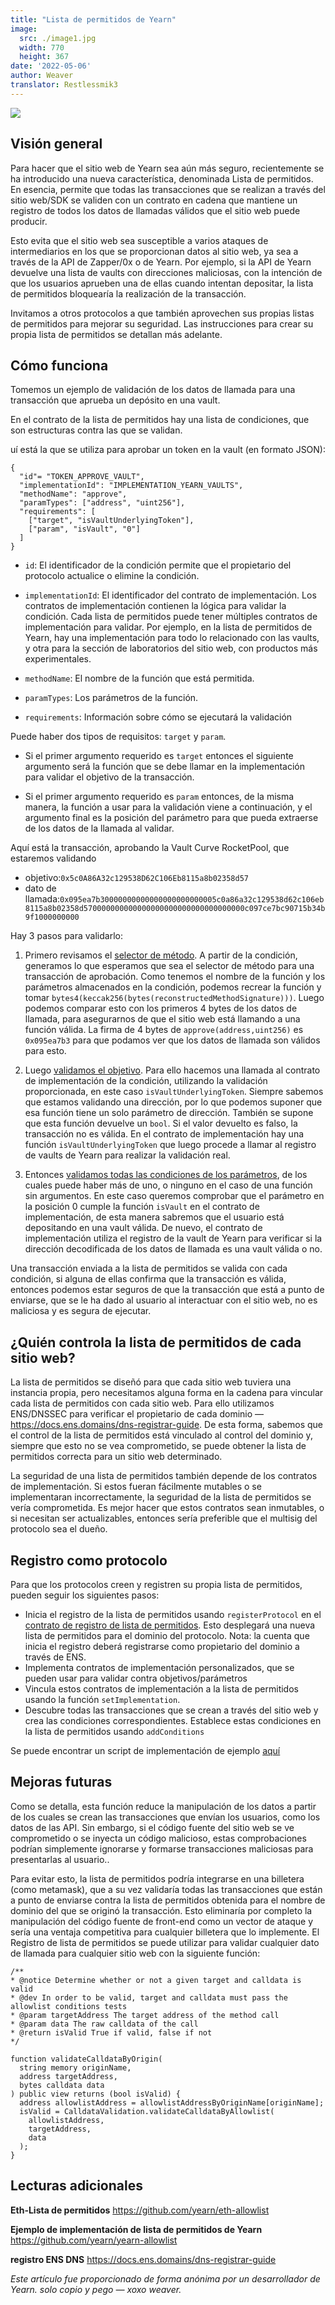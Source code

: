 ```yaml
---
title: "Lista de permitidos de Yearn"
image:
  src: ./image1.jpg
  width: 770
  height: 367
date: '2022-05-06'
author: Weaver
translator: Restlessmik3
---
```


![](./image1.jpg?w=770&h=367)

## Visión general  

Para hacer que el sitio web de Yearn sea aún más seguro, recientemente se ha introducido una nueva característica, denominada Lista de permitidos. En esencia, permite que todas las transacciones que se realizan a través del sitio web/SDK se validen con un contrato en cadena que mantiene un registro de todos los datos de llamadas válidos que el sitio web puede producir.

Esto evita que el sitio web sea susceptible a varios ataques de intermediarios en los que se proporcionan datos al sitio web, ya sea a través de la API de Zapper/0x o de Yearn. Por ejemplo, si la API de Yearn devuelve una lista de vaults con direcciones maliciosas, con la intención de que los usuarios aprueben una de ellas cuando intentan depositar, la lista de permitidos bloquearía la realización de la transacción.

Invitamos a otros protocolos a que también aprovechen sus propias listas de permitidos para mejorar su seguridad. Las instrucciones para crear su propia lista de permitidos se detallan más adelante.

## Cómo funciona

Tomemos un ejemplo de validación de los datos de llamada para una transacción que aprueba un depósito en una vault.

En el contrato de la lista de permitidos hay una lista de condiciones, que son estructuras contra las que se validan.

uí está la que se utiliza para aprobar un token en la vault (en formato JSON):

```
{
  "id"= "TOKEN_APPROVE_VAULT",
  "implementationId": "IMPLEMENTATION_YEARN_VAULTS",
  "methodName": "approve",
  "paramTypes": ["address", "uint256"],
  "requirements": [
    ["target", "isVaultUnderlyingToken"],
    ["param", "isVault", "0"]
  ]
}
```

- `id`: El identificador de la condición permite que el propietario del protocolo actualice o elimine la condición.

- `implementationId`: El identificador del contrato de implementación. Los contratos de implementación contienen la lógica para validar la condición. Cada lista de permitidos puede tener múltiples contratos de implementación para validar. Por ejemplo, en la lista de permitidos de Yearn, hay una implementación para todo lo relacionado con las vaults, y otra para la sección de laboratorios del sitio web, con productos más experimentales. 

- `methodName`: El nombre de la función que está permitida.

- `paramTypes`: Los parámetros de la función.  

- `requirements`: Información sobre cómo se ejecutará la validación

Puede haber dos tipos de requisitos: `target` y `param`.

- Si el primer argumento requerido es `target` entonces el siguiente argumento será la función que se debe llamar en la implementación para validar el objetivo de la transacción.

- Si el primer argumento requerido es `param` entonces, de la misma manera, la función a usar para la validación viene a continuación, y el argumento final es la posición del parámetro para que pueda extraerse de los datos de la llamada al validar.  

Aquí está la transacción, aprobando la Vault Curve RocketPool, que estaremos validando

- objetivo:`0x5c0A86A32c129538D62C106Eb8115a8b02358d57`  
- dato de llamada:`0x095ea7b30000000000000000000000005c0a86a32c129538d62c106eb8115a8b02358d570000000000000000000000000000000000c097ce7bc90715b34b9f1000000000`  

Hay 3 pasos para validarlo:

1. Primero revisamos el [selector de método](https://github.com/yearn/eth-allowlist/blob/03f2a9ad5716abd0dbfc6d45885f5d6a04061edc/contracts/libraries/CalldataValidation.sol#L72). A partir de la condición, generamos lo que esperamos que sea el selector de método para una transacción de aprobación. Como tenemos el nombre de la función y los parámetros almacenados en la condición, podemos recrear la función y tomar `bytes4(keccak256(bytes(reconstructedMethodSignature)))`. Luego podemos comparar esto con los primeros 4 bytes de los datos de llamada, para asegurarnos de que el sitio web está llamando a una función válida. La firma de 4 bytes de `approve(address,uint256)` es `0x095ea7b3` para que podamos ver que los datos de llamada son válidos para esto.

2. Luego [validamos el objetivo](https://github.com/yearn/eth-allowlist/blob/03f2a9ad5716abd0dbfc6d45885f5d6a04061edc/contracts/libraries/CalldataValidation.sol#L50). Para ello hacemos una llamada al contrato de implementación de la condición, utilizando la validación proporcionada, en este caso `isVaultUnderlyingToken`. Siempre sabemos que estamos validando una dirección, por lo que podemos suponer que esa función tiene un solo parámetro de dirección. También se supone que esta función devuelve un `bool`. Si el valor devuelto es falso, la transacción no es válida. En el contrato de implementación hay una función `isVaultUnderlyingToken` que luego procede a llamar al registro de vaults de Yearn para realizar la validación real.

3. Entonces [validamos todas las condiciones de los parámetros](https://github.com/yearn/eth-allowlist/blob/03f2a9ad5716abd0dbfc6d45885f5d6a04061edc/contracts/libraries/CalldataValidation.sol#L95), de los cuales puede haber más de uno, o ninguno en el caso de una función sin argumentos. En este caso queremos comprobar que el parámetro en la posición 0 cumple la función `isVault` en el contrato de implementación, de esta manera sabremos que el usuario está depositando en una vault válida. De nuevo, el contrato de implementación utiliza el registro de la vault de Yearn para verificar si la dirección decodificada de los datos de llamada es una vault válida o no.

Una transacción enviada a la lista de permitidos se valida con cada condición, si alguna de ellas confirma que la transacción es válida, entonces podemos estar seguros de que la transacción que está a punto de enviarse, que se le ha dado al usuario al interactuar con el sitio web, no es maliciosa y es segura de ejecutar.

## ¿Quién controla la lista de permitidos de cada sitio web?

La lista de permitidos se diseñó para que cada sitio web tuviera una instancia propia, pero necesitamos alguna forma en la cadena para vincular cada lista de permitidos con cada sitio web. Para ello utilizamos ENS/DNSSEC para verificar el propietario de cada dominio — https://docs.ens.domains/dns-registrar-guide. De esta forma, sabemos que el control de la lista de permitidos está vinculado al control del dominio y, siempre que esto no se vea comprometido, se puede obtener la lista de permitidos correcta para un sitio web determinado.

La seguridad de una lista de permitidos también depende de los contratos de implementación. Si estos fueran fácilmente mutables o se implementaran incorrectamente, la seguridad de la lista de permitidos se vería comprometida. Es mejor hacer que estos contratos sean inmutables, o si necesitan ser actualizables, entonces sería preferible que el multisig del protocolo sea el dueño.

## Registro como protocolo

Para que los protocolos creen y registren su propia lista de permitidos, pueden seguir los siguientes pasos:

- Inicia el registro de la lista de permitidos usando `registerProtocol` en el [contrato de registro de lista de permitidos](https://etherscan.io/address/0xb39c4EF6c7602f1888E3f3347f63F26c158c0336). Esto desplegará una nueva lista de permitidos para el dominio del protocolo. Nota: la cuenta que inicia el registro deberá registrarse como propietario del dominio a través de ENS.
- Implementa contratos de implementación personalizados, que se pueden usar para validar contra objetivos/parámetros
- Vincula estos contratos de implementación a la lista de permitidos usando la función `setImplementation`.
- Descubre todas las transacciones que se crean a través del sitio web y crea las condiciones correspondientes. Establece estas condiciones en la lista de permitidos usando `addConditions`

Se puede encontrar un script de implementación de ejemplo [aquí](https://github.com/yearn/yearn-allowlist/blob/main/scripts/chains/250/deploy.py)

## Mejoras futuras

Como se detalla, esta función reduce la manipulación de los datos a partir de los cuales se crean las transacciones que envían los usuarios, como los datos de las API. Sin embargo, si el código fuente del sitio web se ve comprometido o se inyecta un código malicioso, estas comprobaciones podrían simplemente ignorarse y formarse transacciones maliciosas para presentarlas al usuario..

Para evitar esto, la lista de permitidos podría integrarse en una billetera (como metamask), que a su vez validaría todas las transacciones que están a punto de enviarse contra la lista de permitidos obtenida para el nombre de dominio del que se originó la transacción. Esto eliminaría por completo la manipulación del código fuente de front-end como un vector de ataque y sería una ventaja competitiva para cualquier billetera que lo implemente. El Registro de lista de permitidos se puede utilizar para validar cualquier dato de llamada para cualquier sitio web con la siguiente función:

```
/**
* @notice Determine whether or not a given target and calldata is valid
* @dev In order to be valid, target and calldata must pass the allowlist conditions tests
* @param targetAddress The target address of the method call
* @param data The raw calldata of the call
* @return isValid True if valid, false if not
*/
   
function validateCalldataByOrigin(
  string memory originName,
  address targetAddress,
  bytes calldata data
) public view returns (bool isValid) {
  address allowlistAddress = allowlistAddressByOriginName[originName];
  isValid = CalldataValidation.validateCalldataByAllowlist(
    allowlistAddress,
    targetAddress,
    data
  );
}
```

## Lecturas adicionales

**Eth-Lista de permitidos**
https://github.com/yearn/eth-allowlist

**Ejemplo de implementación de lista de permitidos de Yearn**
https://github.com/yearn/yearn-allowlist

**registro ENS DNS**
https://docs.ens.domains/dns-registrar-guide

*Este artículo fue proporcionado de forma anónima por un desarrollador de Yearn. solo copio y pego — xoxo weaver.*
